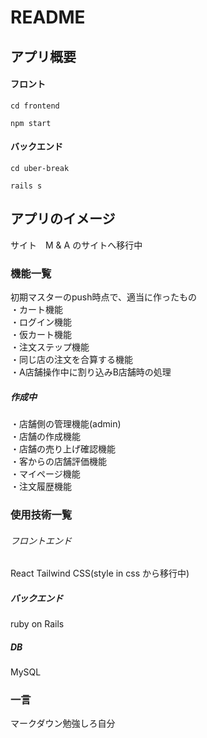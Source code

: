 # README

## アプリ概要  
#### フロント
```
cd frontend
```

```
npm start
```

#### バックエンド
```
cd uber-break
```

```
rails s
```

## アプリのイメージ
サイト　M & A のサイトへ移行中


### 機能一覧
初期マスターのpush時点で、適当に作ったもの  
・カート機能  
・ログイン機能   
・仮カート機能  
・注文ステップ機能   
・同じ店の注文を合算する機能  
・A店舗操作中に割り込みB店舗時の処理  

##### 作成中  
・店舗側の管理機能(admin)  
・店舗の作成機能  
・店舗の売り上げ確認機能  
・客からの店舗評価機能  
・マイページ機能  
・注文履歴機能  


### 使用技術一覧
###### フロントエンド
React
Tailwind CSS(style in css から移行中)

##### バックエンド
ruby on Rails

##### DB
MySQL

### 一言
マークダウン勉強しろ自分
